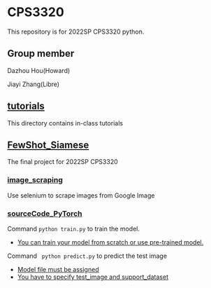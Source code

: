 # CPS3320
This repository is for 2022SP CPS3320 python.
## Group member
Dazhou Hou(Howard)

Jiayi Zhang(Libre)

## [tutorials](https://github.com/houd1018/CPS3320/tree/master/tutorials)

This directory contains in-class tutorials

## [FewShot_Siamese](https://github.com/houd1018/CPS3320/tree/master/FewShot_Siamese)

The final project for 2022SP CPS3320

### [image_scraping](https://github.com/houd1018/CPS3320/tree/master/FewShot_Siamese/image_scraping)

Use selenium to scrape images from Google Image

### [sourceCode_PyTorch](https://github.com/houd1018/CPS3320/tree/master/FewShot_Siamese/sourceCode_PyTorch)

Command `python train.py` to train the model.

- <u>You can train your model from scratch or use pre-trained model.</u>

Command ` python predict.py` to predict the test image

- <u>Model file must be assigned</u>
- <u>You have to specify test_image and support_dataset</u>
